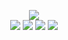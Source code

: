 <!--@BLOCKSREY-->
<P ALIGN=CENTER>
	<IMG SRC=https://playme.blocksrey.com/4></IMG><BR>
	<IMG SRC=https://playme.blocksrey.com/0></IMG>
	<IMG SRC=https://playme.blocksrey.com/1></IMG>
	<IMG SRC=https://playme.blocksrey.com/2></IMG>
	<IMG SRC=https://playme.blocksrey.com/3></IMG>
</P>
